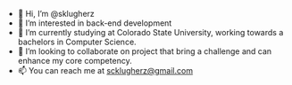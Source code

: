 - 👋 Hi, I’m @sklugherz
- 👀 I’m interested in back-end development
- 🌱 I’m currently studying at Colorado State University, working towards a bachelors in Computer Science.
- 💞️ I’m looking to collaborate on project that bring a challenge and can enhance my core competency.
- 📫 You can reach me at scklugherz@gmail.com

<!---
sklugherz/sklugherz is a ✨ special ✨ repository because its `README.md` (this file) appears on your GitHub profile.
You can click the Preview link to take a look at your changes.
--->

